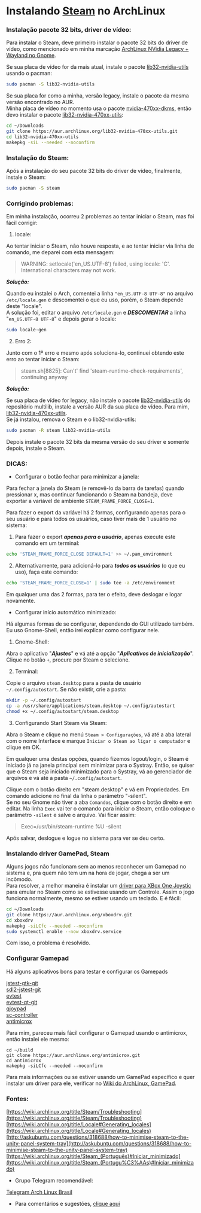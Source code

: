 # Instalando [Steam](https://wiki.archlinux.org/title/Steam_(Portugu%C3%AAs)) no ArchLinux

### Instalação pacote 32 bits, driver de vídeo:

Para instalar o Steam, deve primeiro instalar o pacote 32 bits do driver de vídeo, como mencionado em minha marcação [ArchLinux NVidia Legacy + Wayland no Gnome](https://elppans.github.io/doc-linux/archlinux_nvidia_legacy_wayland_gnome).  

Se sua placa de vídeo for da mais atual, instale o pacote [lib32-nvidia-utils](https://archlinux.org/packages/multilib/x86_64/lib32-nvidia-utils/) usando o pacman:

```bash
sudo pacman -S lib32-nvidia-utils
```

Se sua placa for como a minha, versão legacy, instale o pacote da mesma versão encontrado no AUR.  
Minha placa de vídeo no momento usa o pacote [nvidia-470xx-dkms](https://aur.archlinux.org/packages/nvidia-470xx-dkms), então devo instalar o pacote [lib32-nvidia-470xx-utils](https://aur.archlinux.org/packages/lib32-nvidia-470xx-utils):  

```bash
cd ~/Downloads
git clone https://aur.archlinux.org/lib32-nvidia-470xx-utils.git
cd lib32-nvidia-470xx-utils
makepkg -siL --needed --noconfirm
```

### Instalação do Steam:

Após a instalação do seu pacote 32 bits do driver de vídeo, finalmente, instale o Steam:

```bash
sudo pacman -S steam
```

### Corrigindo problemas:

Em minha instalação, ocorreu 2 problemas ao tentar iniciar o Steam, mas foi fácil corrigir:


1) locale:

Ao tentar iniciar o Steam, não houve resposta, e ao tentar iniciar via linha de comando, me deparei com esta mensagem:

> WARNING: setlocale('en_US.UTF-8') failed, using locale: 'C'. International characters may not work.

***Solução:***

Quando eu instalei o Arch, comentei a linha `"en_US.UTF-8 UTF-8"` no arquivo `/etc/locale.gen` e descomentei o que eu uso, porém, o Steam depende deste "locale".  
A solução foi, editar o arquivo `/etc/locale.gen` e ***DESCOMENTAR*** a linha "`en_US.UTF-8 UTF-8`" e depois gerar o locale:

```bash
sudo locale-gen
```
2) Erro 2:

Junto com o 1º erro e mesmo após soluciona-lo, continuei obtendo este erro ao tentar iniciar o Steam:

> steam.sh[8825]: Can't' find 'steam-runtime-check-requirements', continuing anyway

***Solução:***

Se sua placa de vídeo for legacy, não instale o pacote [lib32-nvidia-utils](https://archlinux.org/packages/multilib/x86_64/lib32-nvidia-utils/) do repositório multilib, instale a versão AUR da sua placa de vídeo. Para mim, [lib32-nvidia-470xx-utils](https://aur.archlinux.org/packages/lib32-nvidia-470xx-utils).  
Se já instalou, remova o Steam e o lib32-nvidia-utils:

```bash
sudo pacman -R steam lib32-nvidia-utils
```

Depois instale o pacote 32 bits da mesma versão do seu driver e somente depois, instale o Steam.  

### DICAS:  

* Configurar o botão fechar para minimizar a janela:  

Para fechar a janela do Steam (e removê-lo da barra de tarefas) quando pressionar x, mas continuar funcionando o Steam na bandeja, deve exportar a variável de ambiente `STEAM_FRAME_FORCE_CLOSE=1`.  

Para fazer o export da variável há 2 formas, configurando apenas para o seu usuário e para todos os usuários, caso tiver mais de 1 usuário no sistema:  

1) Para fazer o export ***apenas para o usuário***, apenas execute este comando em um terminal:  

```bash
echo 'STEAM_FRAME_FORCE_CLOSE DEFAULT=1' >> ~/.pam_environment
```

2) Alternativamente, para adicioná-lo para ***todos os usuários*** (o que eu uso), faça este comando:  

```bash
echo 'STEAM_FRAME_FORCE_CLOSE=1' | sudo tee -a /etc/environment
```
Em qualquer uma das 2 formas, para ter o efeito, deve deslogar e logar novamente.  

* Configurar início automático minimizado:  

Há algumas formas de se configurar, dependendo do GUI utilizado também. Eu uso Gnome-Shell, então irei explicar como configurar nele.  

1) Gnome-Shell:  

Abra o aplicativo "***Ajustes***" e vá até a opção "***Aplicativos de inicialização***". Clique no botão `+`, procure por Steam e selecione.  

2) Terminal:

Copie o arquivo `steam.desktop` para a pasta de usuário `~/.config/autostart`. Se não existir, crie a pasta:  

```bash
mkdir -p ~/.config/autostart
cp -a /usr/share/applications/steam.desktop ~/.config/autostart
chmod +x ~/.config/autostart/steam.desktop
```
3) Configurando Start Steam via Steam:  

Abra o Steam e clique no menú `Steam > Configurações`, vá até a aba lateral com o nome Interface e marque `Iniciar o Steam ao ligar o computador` e clique em OK.

Em qualquer uma destas opções, quando fizemos logout/login, o Steam é iniciado já na janela principal sem minimizar para o Systray. Então, se quiser que o Steam seja iniciado minimizado para o Systray, vá ao gerenciador de arquivos e vá até a pasta `~/.config/autostart`.  

Clique com o botão direito em "steam.desktop" e vá em Propriedades. Em comando adicione no final da linha o parâmetro "-silent".  
Se no seu Gnome não tiver a aba `Comandos`, clique com o botão direito e em editar. Na linha `Exec` vai ter o comando para iniciar o Steam, então coloque o parâmetro `-silent` e salve o arquivo. Vai ficar assim:  

> Exec=/usr/bin/steam-runtime %U -silent  

Após salvar, deslogue e logue no sistema para ver se deu certo.

### Instalando driver GamePad, Steam

Alguns jogos não funcionam sem ao menos reconhecer um Gamepad no sistema e, pra quem não tem um na hora de jogar, chega a ser um incômodo.  
Para resolver, a melhor maneira é instalar um [driver para XBox One Joystic](https://aur.archlinux.org/packages/xboxdrv) para emular no Steam como se estivesse usando um Controle. Assim o jogo funciona normalmente, mesmo se estiver usando um teclado. E é fácil:

```bash
cd ~/Downloads
git clone https://aur.archlinux.org/xboxdrv.git
cd xboxdrv
makepkg -siLCfc --needed --noconfirm
sudo systemctl enable --now xboxdrv.service
```

Com isso, o problema é resolvido.  

### Configurar Gamepad

Há alguns aplicativos bons para testar e configurar os Gamepads

[jstest-gtk-git](https://aur.archlinux.org/packages/jstest-gtk-git)  
[sdl2-jstest-git](https://aur.archlinux.org/packages/sdl2-jstest-git)  
[evtest](https://archlinux.org/packages/?name=evtest)  
[evtest-qt-git](https://aur.archlinux.org/packages/evtest-qt-git)  
[qjoypad](https://aur.archlinux.org/packages/qjoypad)  
[sc-controller](https://aur.archlinux.org/packages/sc-controller)  
[antimicrox](https://aur.archlinux.org/packages/antimicrox)  


Para mim, pareceu mais fácil configurar o Gamepad usando o antimicrox, então instalei ele mesmo:  

```
cd ~/build
git clone https://aur.archlinux.org/antimicrox.git
cd antimicrox
makepkg -siLCfc --needed --noconfirm
```

Para mais informações ou se estiver usando um GamePad específico e quer instalar um driver para ele, verificar no [Wiki do ArchLinux, GamePad](https://wiki.archlinux.org/index.php/Gamepad).  

### Fontes:

[https://wiki.archlinux.org/title/Steam/Troubleshooting](https://wiki.archlinux.org/title/Steam/Troubleshooting)  
[https://wiki.archlinux.org/title/Locale#Generating_locales](https://wiki.archlinux.org/title/Locale#Generating_locales)  
[http://askubuntu.com/questions/318688/how-to-minimise-steam-to-the-unity-panel-system-tray](http://askubuntu.com/questions/318688/how-to-minimise-steam-to-the-unity-panel-system-tray)  
[https://wiki.archlinux.org/title/Steam_(Português)#Iniciar_minimizado](https://wiki.archlinux.org/title/Steam_(Portugu%C3%AAs)#Iniciar_minimizado)  

* Grupo Telegram recomendável:  

[Telegram Arch Linux Brasil](https://t.me/archlinuxbr)  

* Para comentários e sugestões, [clique aqui](https://github.com/elppans/doc-linux/issues)  
